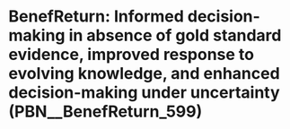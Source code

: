 # BenefReturn: __Informed decision-making in absence of gold standard evidence, improved response to evolving knowledge, and enhanced decision-making under uncertainty__ (PBN__BenefReturn_599)

